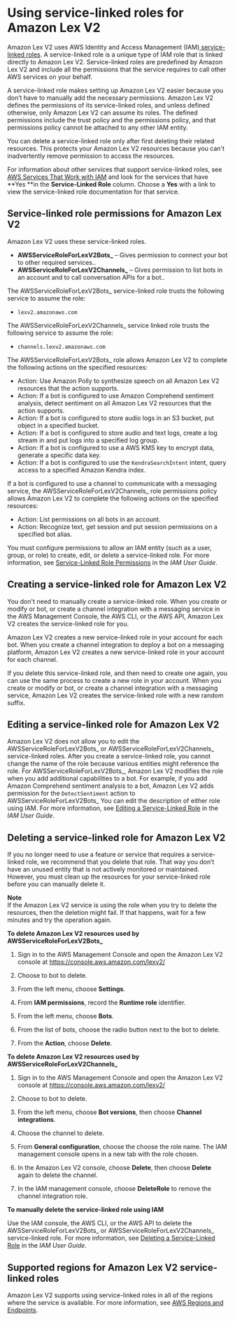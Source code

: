 # Using service\-linked roles for Amazon Lex V2<a name="using-service-linked-roles"></a>

Amazon Lex V2 uses AWS Identity and Access Management \(IAM\)[ service\-linked roles](https://docs.aws.amazon.com/IAM/latest/UserGuide/id_roles_terms-and-concepts.html#iam-term-service-linked-role)\. A service\-linked role is a unique type of IAM role that is linked directly to Amazon Lex V2\. Service\-linked roles are predefined by Amazon Lex V2 and include all the permissions that the service requires to call other AWS services on your behalf\. 

A service\-linked role makes setting up Amazon Lex V2 easier because you don’t have to manually add the necessary permissions\. Amazon Lex V2 defines the permissions of its service\-linked roles, and unless defined otherwise, only Amazon Lex V2 can assume its roles\. The defined permissions include the trust policy and the permissions policy, and that permissions policy cannot be attached to any other IAM entity\.

You can delete a service\-linked role only after first deleting their related resources\. This protects your Amazon Lex V2 resources because you can't inadvertently remove permission to access the resources\.

For information about other services that support service\-linked roles, see [AWS Services That Work with IAM](https://docs.aws.amazon.com/IAM/latest/UserGuide/reference_aws-services-that-work-with-iam.html) and look for the services that have **Yes **in the **Service\-Linked Role** column\. Choose a **Yes** with a link to view the service\-linked role documentation for that service\.

## Service\-linked role permissions for Amazon Lex V2<a name="slr-permissions"></a>

Amazon Lex V2 uses these service\-linked roles\.
+ **AWSServiceRoleForLexV2Bots\_** – Gives permission to connect your bot to other required services\.\.
+ **AWSServiceRoleForLexV2Channels\_** – Gives permission to list bots in an account and to call conversation APIs for a bot\.\.

The AWSServiceRoleForLexV2Bots\_ service\-linked role trusts the following service to assume the role:
+ `lexv2.amazonaws.com`

The AWSServiceRoleForLexV2Channels\_ service linked role trusts the following service to assume the role:
+ `channels.lexv2.amazonaws.com`

The AWSServiceRoleForLexV2Bots\_ role allows Amazon Lex V2 to complete the following actions on the specified resources:
+ Action: Use Amazon Polly to synthesize speech on all Amazon Lex V2 resources that the action supports\.
+ Action: If a bot is configured to use Amazon Comprehend sentiment analysis, detect sentiment on all Amazon Lex V2 resources that the action supports\.
+ Action: If a bot is configured to store audio logs in an S3 bucket, put object in a specified bucket\.
+ Action: If a bot is configured to store audio and text logs, create a log stream in and put logs into a specified log group\.
+ Action: If a bot is configured to use a AWS KMS key to encrypt data, generate a specific data key\.
+ Action: If a bot is configured to use the `KendraSearchIntent` intent, query access to a specified Amazon Kendra index\.

If a bot is configured to use a channel to communicate with a messaging service, the AWSServiceRoleForLexV2Channels\_ role permissions policy allows Amazon Lex V2 to complete the following actions on the specified resources:
+ Action: List permissions on all bots in an account\.
+ Action: Recognize text, get session and put session permissions on a specified bot alias\.

You must configure permissions to allow an IAM entity \(such as a user, group, or role\) to create, edit, or delete a service\-linked role\. For more information, see [Service\-Linked Role Permissions](https://docs.aws.amazon.com/IAM/latest/UserGuide/using-service-linked-roles.html#service-linked-role-permissions) in the *IAM User Guide*\.

## Creating a service\-linked role for Amazon Lex V2<a name="create-slr"></a>

You don't need to manually create a service\-linked role\. When you create or modify or bot, or create a channel integration with a messaging service in the AWS Management Console, the AWS CLI, or the AWS API, Amazon Lex V2 creates the service\-linked role for you\. 

Amazon Lex V2 creates a new service\-linked role in your account for each bot\. When you create a channel integration to deploy a bot on a messaging platform, Amazon Lex V2 creates a new service\-linked role in your account for each channel\.

If you delete this service\-linked role, and then need to create one again, you can use the same process to create a new role in your account\. When you create or modify or bot, or create a channel integration with a messaging service, Amazon Lex V2 creates the service\-linked role with a new random suffix\. 

## Editing a service\-linked role for Amazon Lex V2<a name="edit-slr"></a>

Amazon Lex V2 does not allow you to edit the AWSServiceRoleForLexV2Bots\_ or AWSServiceRoleForLexV2Channels\_ service\-linked roles\. After you create a service\-linked role, you cannot change the name of the role because various entities might reference the role\. For AWSServiceRoleForLexV2Bots\_, Amazon Lex V2 modifies the role when you add additional capabilities to a bot\. For example, if you add Amazon Comprehend sentiment analysis to a bot, Amazon Lex V2 adds permission for the `DetectSentiment` action to AWSServiceRoleForLexV2Bots\_ You can edit the description of either role using IAM\. For more information, see [Editing a Service\-Linked Role](https://docs.aws.amazon.com/IAM/latest/UserGuide/using-service-linked-roles.html#edit-service-linked-role) in the *IAM User Guide*\.

## Deleting a service\-linked role for Amazon Lex V2<a name="delete-slr"></a>

If you no longer need to use a feature or service that requires a service\-linked role, we recommend that you delete that role\. That way you don’t have an unused entity that is not actively monitored or maintained\. However, you must clean up the resources for your service\-linked role before you can manually delete it\.

**Note**  
If the Amazon Lex V2 service is using the role when you try to delete the resources, then the deletion might fail\. If that happens, wait for a few minutes and try the operation again\.

**To delete Amazon Lex V2 resources used by AWSServiceRoleForLexV2Bots\_**

1. Sign in to the AWS Management Console and open the Amazon Lex V2 console at [ https://console\.aws\.amazon\.com/lexv2/ ](https://console.aws.amazon.com/https://console.aws.amazon.com/lexv2/)

1. Choose to bot to delete\. 

1. From the left menu, choose **Settings**\.

1. From **IAM permissions**, record the **Runtime role** identifier\.

1. From the left menu, choose **Bots**\.

1. From the list of bots, choose the radio button next to the bot to delete\.

1. From the **Action**, choose **Delete**\.

**To delete Amazon Lex V2 resources used by AWSServiceRoleForLexV2Channels\_**

1. Sign in to the AWS Management Console and open the Amazon Lex V2 console at [ https://console\.aws\.amazon\.com/lexv2/ ](https://console.aws.amazon.com/https://console.aws.amazon.com/lexv2/)

1. Choose to bot to delete\. 

1. From the left menu, choose **Bot versions**, then choose **Channel integrations**\.

1. Choose the channel to delete\.

1. From **General configuration**, choose the choose the role name\. The IAM management console opens in a new tab with the role chosen\.

1. In the Amazon Lex V2 console, choose **Delete**, then choose **Delete** again to delete the channel\.

1. In the IAM management console, choose **DeleteRole** to remove the channel integration role\.

**To manually delete the service\-linked role using IAM**

Use the IAM console, the AWS CLI, or the AWS API to delete the AWSServiceRoleForLexV2Bots\_ or AWSServiceRoleForLexV2Channels\_ service\-linked role\. For more information, see [Deleting a Service\-Linked Role](https://docs.aws.amazon.com/IAM/latest/UserGuide/using-service-linked-roles.html#delete-service-linked-role) in the *IAM User Guide*\.

## Supported regions for Amazon Lex V2 service\-linked roles<a name="slr-regions"></a>

Amazon Lex V2 supports using service\-linked roles in all of the regions where the service is available\. For more information, see [AWS Regions and Endpoints](https://docs.aws.amazon.com/general/latest/gr/rande.html)\.
